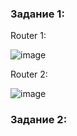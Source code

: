 ### Задание 1:

Router 1:

![image](https://github.com/MPalgin/Sys_adm_HW/assets/121052923/0c0a9f91-e902-4da0-9a99-0ac1d42d39a6)

Router 2:

![image](https://github.com/MPalgin/Sys_adm_HW/assets/121052923/da53f030-5876-4c51-8cef-3ee2ce74f95b)

### Задание 2:
